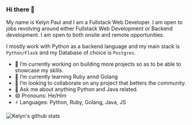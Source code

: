<!-- [![Twitter Badge](https://img.shields.io/badge/-@KelynNjeri-1ca0f1?style=flat-square&labelColor=1ca0f1&logo=twitter&logoColor=white&link=https://twitter.com/KelynNjeri)](https://twitter.com/KelynNjeri) 
[![Linkedin Badge](https://img.shields.io/badge/-KelynPaul-blue?style=flat-square&logo=Linkedin&logoColor=white&link=https://www.linkedin.com/in/kelyn-paul/)](https://www.linkedin.com/in/kelyn-paul/) 
[![Gmail Badge](https://img.shields.io/badge/-kelynpaul20.kp@gmail.com-c14438?style=flat-square&logo=Gmail&logoColor=white&link=mailto:kelynpaul20.kp@gmail.com)](mailto:kelynpaul20.kp@gmail.com) -->


### Hi there 👋
My name is Kelyn Paul and I am a Fullstack Web Developer. I am open to jobs revolving around either Fullstack Web Development or Backend development. I am open to both onsite and remote opportunities.

I mostly work with Python as a backend language and my main stack is `Python/Flask` and my Database of choice is `Postgres`.

- 🔭 I’m currently working on building more projects so as to be able to showcase my skills.
- 🌱 I’m currently learning Ruby annd Golang
- 👯 I’m looking to collaborate on any project that betters the community.
- 💬 Ask me about anything Python and Java related.
- 😄 Pronouns: He/Him
- ⚡ Languages: Python, Ruby, Golang, Java, JS

![Kelyn's github stats](https://github-readme-stats.vercel.app/api?username=KelynPNjeri&show_icons=true&hide_border=true)
